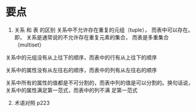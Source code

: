 # 要点

1. 关系 和 表 的区别
关系中不允许存在重复的元组（tuple）， 而表中可以存在。 即， 关系是通常说的不允许存在重复元素的集合， 而表是多重集合 （multiset）

关系中的元组没有从上往下的顺序，而表中的行有从上往下的顺序

关系中的属性没有从左往右的顺序，而表中的列有从左往右的顺序

关系中所有的属性的值都是不可分割的，而表中列的值是可以分割的。换句话说，关系中的属性满足第一范式，而表中的列不满 足第一范式

2. 术语对照 p223



